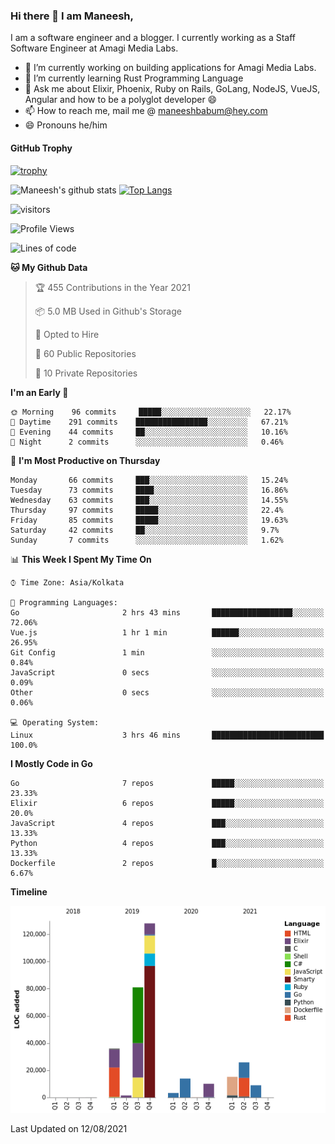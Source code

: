 ### Hi there 👋 I am Maneesh,

I am a software engineer and a blogger. I currently working as a Staff Software Engineer at Amagi Media Labs.


- 🔭 I’m currently working on building applications for Amagi Media Labs.
- 🌱 I’m currently learning Rust Programming Language
- 💬 Ask me about Elixir, Phoenix, Ruby on Rails, GoLang, NodeJS, VueJS, Angular and how to be a polyglot developer 😄
- 📫 How to reach me, mail me @ maneeshbabum@hey.com
- 😄 Pronouns he/him

#### GitHub Trophy
[![trophy](https://github-profile-trophy.vercel.app/?username=maneeshbm)](https://github.com/ryo-ma/github-profile-trophy)

![Maneesh's github stats](https://github-readme-stats.vercel.app/api?username=maneeshbm&show_icons=true)
[![Top Langs](https://github-readme-stats.vercel.app/api/top-langs/?username=maneeshbm)](https://github.com/anuraghazra/github-readme-stats)


![visitors](https://visitor-badge.glitch.me/badge?page_id=maneeshbabu.maneeshbabu)

<!--START_SECTION:waka-->
![Profile Views](http://img.shields.io/badge/Profile%20Views-0-blue)

![Lines of code](https://img.shields.io/badge/From%20Hello%20World%20I%27ve%20Written-323619%20lines%20of%20code-blue)

**🐱 My Github Data** 

> 🏆 455 Contributions in the Year 2021
 > 
> 📦 5.0 MB Used in Github's Storage 
 > 
> 💼 Opted to Hire
 > 
> 📜 60 Public Repositories 
 > 
> 🔑 10 Private Repositories  
 > 
**I'm an Early 🐤** 

```text
🌞 Morning    96 commits     █████░░░░░░░░░░░░░░░░░░░░   22.17% 
🌆 Daytime    291 commits    ████████████████░░░░░░░░░   67.21% 
🌃 Evening    44 commits     ██░░░░░░░░░░░░░░░░░░░░░░░   10.16% 
🌙 Night      2 commits      ░░░░░░░░░░░░░░░░░░░░░░░░░   0.46%

```
📅 **I'm Most Productive on Thursday** 

```text
Monday       66 commits     ███░░░░░░░░░░░░░░░░░░░░░░   15.24% 
Tuesday      73 commits     ████░░░░░░░░░░░░░░░░░░░░░   16.86% 
Wednesday    63 commits     ███░░░░░░░░░░░░░░░░░░░░░░   14.55% 
Thursday     97 commits     █████░░░░░░░░░░░░░░░░░░░░   22.4% 
Friday       85 commits     █████░░░░░░░░░░░░░░░░░░░░   19.63% 
Saturday     42 commits     ██░░░░░░░░░░░░░░░░░░░░░░░   9.7% 
Sunday       7 commits      ░░░░░░░░░░░░░░░░░░░░░░░░░   1.62%

```


📊 **This Week I Spent My Time On** 

```text
⌚︎ Time Zone: Asia/Kolkata

💬 Programming Languages: 
Go                       2 hrs 43 mins       ██████████████████░░░░░░░   72.06% 
Vue.js                   1 hr 1 min          ██████░░░░░░░░░░░░░░░░░░░   26.95% 
Git Config               1 min               ░░░░░░░░░░░░░░░░░░░░░░░░░   0.84% 
JavaScript               0 secs              ░░░░░░░░░░░░░░░░░░░░░░░░░   0.09% 
Other                    0 secs              ░░░░░░░░░░░░░░░░░░░░░░░░░   0.06%

💻 Operating System: 
Linux                    3 hrs 46 mins       █████████████████████████   100.0%

```

**I Mostly Code in Go** 

```text
Go                       7 repos             █████░░░░░░░░░░░░░░░░░░░░   23.33% 
Elixir                   6 repos             █████░░░░░░░░░░░░░░░░░░░░   20.0% 
JavaScript               4 repos             ███░░░░░░░░░░░░░░░░░░░░░░   13.33% 
Python                   4 repos             ███░░░░░░░░░░░░░░░░░░░░░░   13.33% 
Dockerfile               2 repos             █░░░░░░░░░░░░░░░░░░░░░░░░   6.67%

```


**Timeline**

![Chart not found](https://raw.githubusercontent.com/maneeshbm/maneeshbm/master/charts/bar_graph.png) 


 Last Updated on 12/08/2021
<!--END_SECTION:waka-->

<!--
**maneeshbabu/maneeshbabu** is a ✨ _special_ ✨ repository because its `README.md` (this file) appears on your GitHub profile.

Here are some ideas to get you started:

- 🔭 I’m currently working on ...
- 🌱 I’m currently learning ...
- 👯 I’m looking to collaborate on ...
- 🤔 I’m looking for help with ...
- 💬 Ask me about ...
- 📫 How to reach me: ...
- 😄 Pronouns: ...
- ⚡ Fun fact: ...
-->
